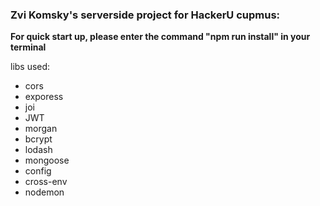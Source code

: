 ### Zvi Komsky's serverside project for HackerU cupmus:

**For quick start up, please enter the command "npm run install" in your terminal**

libs used:

- cors
- exporess
- joi
- JWT
- morgan
- bcrypt
- lodash
- mongoose
- config
- cross-env
- nodemon